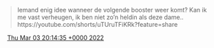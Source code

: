 > Iemand enig idee wanneer de volgende booster weer komt? Kan ik me vast verheugen, ik ben niet zo’n heldin als deze dame\.\. https://youtube\.com/shorts/uTUruTFiKRk?feature\=share

<img src="../../media/tweet.ico" width="12" /> [Thu Mar 03 20:14:35 +0000 2022](https://twitter.com/DromerDenker/status/1499478361705439235)